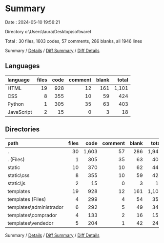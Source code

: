 # Summary

Date : 2024-05-10 19:56:21

Directory c:\\Users\\laura\\Desktop\\softwareI

Total : 30 files,  1603 codes, 57 comments, 286 blanks, all 1946 lines

Summary / [Details](details.md) / [Diff Summary](diff.md) / [Diff Details](diff-details.md)

## Languages
| language | files | code | comment | blank | total |
| :--- | ---: | ---: | ---: | ---: | ---: |
| HTML | 19 | 928 | 12 | 161 | 1,101 |
| CSS | 8 | 355 | 10 | 59 | 424 |
| Python | 1 | 305 | 35 | 63 | 403 |
| JavaScript | 2 | 15 | 0 | 3 | 18 |

## Directories
| path | files | code | comment | blank | total |
| :--- | ---: | ---: | ---: | ---: | ---: |
| . | 30 | 1,603 | 57 | 286 | 1,946 |
| . (Files) | 1 | 305 | 35 | 63 | 403 |
| static | 10 | 370 | 10 | 62 | 442 |
| static\\css | 8 | 355 | 10 | 59 | 424 |
| static\\js | 2 | 15 | 0 | 3 | 18 |
| templates | 19 | 928 | 12 | 161 | 1,101 |
| templates (Files) | 4 | 299 | 4 | 54 | 357 |
| templates\\administrador | 6 | 292 | 5 | 49 | 346 |
| templates\\comprador | 4 | 133 | 2 | 16 | 151 |
| templates\\vendedor | 5 | 204 | 1 | 42 | 247 |

Summary / [Details](details.md) / [Diff Summary](diff.md) / [Diff Details](diff-details.md)